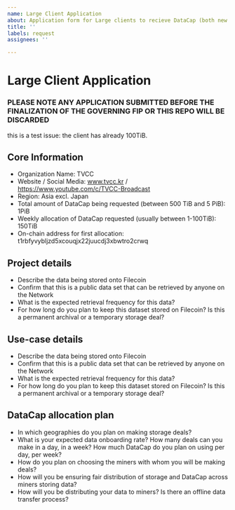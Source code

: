 ```yaml
---
name: Large Client Application
about: Application form for Large clients to recieve DataCap (both new and existing)
title: ''
labels: request
assignees: ''

---
```

# Large Client Application
### PLEASE NOTE ANY APPLICATION SUBMITTED BEFORE THE FINALIZATION OF THE GOVERNING FIP OR THIS REPO WILL BE DISCARDED

this is a test issue: the client has already 100TiB.

## Core Information
- Organization Name: TVCC
- Website / Social Media: www.tvcc.kr / https://www.youtube.com/c/TVCC-Broadcast
- Region: Asia excl. Japan
- Total amount of DataCap being requested (between 500 TiB and 5 PiB): 1PiB
- Weekly allocation of DataCap requested (usually between 1-100TiB): 150TiB
- On-chain address for first allocation: t1rbfyvybljzd5xcouqjx22juucdj3xbwtro2crwq

## Project details
- Describe the data being stored onto Filecoin
- Confirm that this is a public data set that can be retrieved by anyone on the Network
- What is the expected retrieval frequency for this data?
- For how long do you plan to keep this dataset stored on Filecoin? Is this a permanent archival or a temporary storage deal?

## Use-case details
- Describe the data being stored onto Filecoin
- Confirm that this is a public data set that can be retrieved by anyone on the Network
- What is the expected retrieval frequency for this data?
- For how long do you plan to keep this dataset stored on Filecoin? Is this a permanent archival or a temporary storage deal?

## DataCap allocation plan
- In which geographies do you plan on making storage deals?
- What is your expected data onboarding rate? How many deals can you make in a day, in a week? How much DataCap do you plan on using per day, per week?
- How do you plan on choosing the miners with whom you will be making deals?
- How will you be ensuring fair distribution of storage and DataCap across miners storing data?
- How will you be distributing your data to miners? Is there an offline data transfer process?